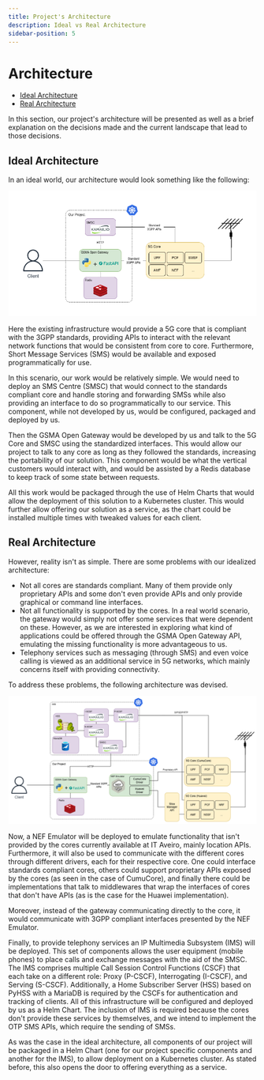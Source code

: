 ```yaml
---
title: Project's Architecture
description: Ideal vs Real Architecture
sidebar-position: 5
---
```


# Architecture

<!--toc:start-->

- [Ideal Architecture](#ideal-architecture)
- [Real Architecture](#real-architecture)
<!--toc:end-->

In this section, our project's architecture will be presented as well as a
brief explanation on the decisions made and the current landscape that lead to
those decisions.

## Ideal Architecture

In an ideal world, our architecture would look something like the following:

![Ideal Architecture](../../../static/img/IdealArchitecture.png)

Here the existing infrastructure would provide a 5G core that is compliant with
the 3GPP standards, providing APIs to interact with the relevant network
functions that would be consistent from core to core. Furthermore, Short
Message Services (SMS) would be available and exposed programmatically for use.

In this scenario, our work would be relatively simple. We would need to deploy
an SMS Centre (SMSC) that would connect to the standards compliant core and
handle storing and forwarding SMSs while also providing an interface to do so
programmatically to our service. This component, while not developed by us,
would be configured, packaged and deployed by us.

Then the GSMA Open Gateway would be developed by us and talk to the 5G Core and
SMSC using the standardized interfaces. This would allow our project to talk to
any core as long as they followed the standards, increasing the portability of
our solution. This component would be what the vertical customers would
interact with, and would be assisted by a Redis database to keep track of some
state between requests.

All this work would be packaged through the use of Helm Charts that would allow
the deployment of this solution to a Kubernetes cluster. This would further
allow offering our solution as a service, as the chart could be installed
multiple times with tweaked values for each client.

## Real Architecture

However, reality isn't as simple. There are some problems with our idealized
architecture:

- Not all cores are standards compliant. Many of them provide only proprietary
  APIs and some don't even provide APIs and only provide graphical or command
  line interfaces.
- Not all functionality is supported by the cores. In a real world scenario,
  the gateway would simply not offer some services that were dependent on
  these. However, as we are interested in exploring what kind of applications
  could be offered through the GSMA Open Gateway API, emulating the missing
  functionality is more advantageous to us.
- Telephony services such as messaging (through SMS) and even voice calling is
  viewed as an additional service in 5G networks, which mainly concerns itself
  with providing connectivity.

To address these problems, the following architecture was devised.

![Real Architecture](../../../static/img/RealArchitecture.png)

Now, a NEF Emulator will be deployed to emulate functionality that isn't provided by the cores currently available at IT Aveiro, mainly location APIs. Furthermore, it will also be used to communicate with the different cores through different drivers, each for their respective core. One could interface standards compliant cores, others could support proprietary APIs exposed by the cores (as seen in the case of CumuCore), and finally there could be implementations that talk to middlewares that wrap the interfaces of cores that don't have APIs (as is the case for the Huawei implementation).

Moreover, instead of the gateway communicating directly to the core, it would communicate with 3GPP compliant interfaces presented by the NEF Emulator.

Finally, to provide telephony services an IP Multimedia Subsystem (IMS) will be
deployed. This set of components allows the user equipment (mobile phones) to
place calls and exchange messages with the aid of the SMSC. The IMS comprises
multiple Call Session Control Functions (CSCF) that each take on a different
role: Proxy (P-CSCF), Interrogating (I-CSCF), and Serving (S-CSCF).
Additionally, a Home Subscriber Server (HSS) based on PyHSS with a MariaDB is
required by the CSCFs for authentication and tracking of clients. All of this
infrastructure will be configured and deployed by us as a Helm Chart. The
inclusion of IMS is required because the cores don't provide these services by
themselves, and we intend to implement the OTP SMS APIs, which require the
sending of SMSs.

As was the case in the ideal architecture, all components of our project will
be packaged in a Helm Chart (one for our project specific components and
another for the IMS), to allow deployment on a Kubernetes cluster. As stated
before, this also opens the door to offering everything as a service.
